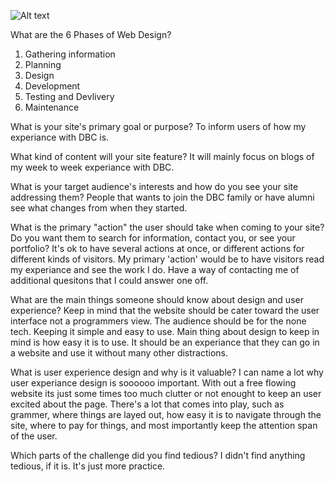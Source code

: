 ![Alt text](Site-Map.png "Optional title")

What are the 6 Phases of Web Design?
  1. Gathering information
  2. Planning
  3. Design
  4. Development
  5. Testing and Devlivery
  6. Maintenance

What is your site's primary goal or purpose?
  To inform users of how my experiance with DBC is.

What kind of content will your site feature?
  It will mainly focus on blogs of my week to week experiance with DBC.

What is your target audience's interests and how do you see your site addressing them?
  People that wants to join the DBC family or have alumni see what changes from when they started.

What is the primary "action" the user should take when coming to your site? Do you want them to search for information, contact you, or see your portfolio? It's ok to have several actions at once, or different actions for different kinds of visitors.
  My primary 'action' would be to have visitors read my experiance and see the work I do.
  Have a way of contacting me of additional quesitons that I could answer one off.

What are the main things someone should know about design and user experience?
  Keep in mind that the website should be cater toward the user interface not a programmers view.  The audience should be for the none tech.  Keeping it simple and easy to use.
  Main thing about design to keep in mind is how easy it is to use.  It should be an experiance that they can go in a website and use it without many other distractions.

What is user experience design and why is it valuable?
  I can name a lot why user experiance design is soooooo important.  With out a free flowing website its just some times too much clutter or not enought to keep an user excited about the page.  There's a lot that comes into play, such as grammer, where things are layed out, how easy it is to navigate through the site, where to pay for things, and most importantly keep the attention span of the user.

Which parts of the challenge did you find tedious?
  I didn't find anything tedious, if it is.  It's just more practice.